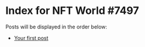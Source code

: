 # Index for NFT World #7497
Posts will be displayed in the order below:

- [Your first post](./001-first.md)

